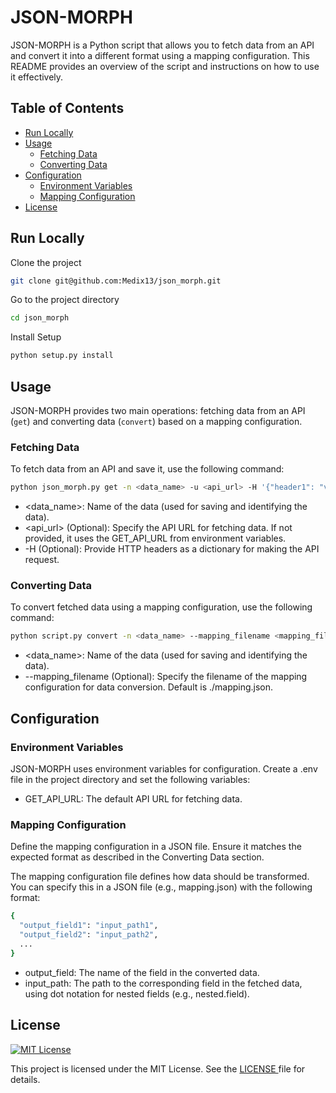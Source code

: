 # JSON-MORPH

JSON-MORPH is a Python script that allows you to fetch data from an API and convert it into a different format using a mapping configuration. This README provides an overview of the script and instructions on how to use it effectively.

## Table of Contents

- [Run Locally](#prerequisites)
- [Usage](#usage)
  - [Fetching Data](#fetching-data)
  - [Converting Data](#converting-data)
- [Configuration](#configuration)
  - [Environment Variables](#environment-variables)
  - [Mapping Configuration](#mapping-configuration)
- [License](#license)

## Run Locally

Clone the project

```bash
git clone git@github.com:Medix13/json_morph.git
```

Go to the project directory

```bash
cd json_morph
```

Install Setup

```bash
python setup.py install
```

## Usage

JSON-MORPH provides two main operations: fetching data from an API (`get`) and converting data (`convert`) based on a mapping configuration.

### Fetching Data

To fetch data from an API and save it, use the following command:

```bash
python json_morph.py get -n <data_name> -u <api_url> -H '{"header1": "value1", "header2": "value2"}'
```

- <data_name>: Name of the data (used for saving and identifying the data).
- <api_url> (Optional): Specify the API URL for fetching data. If not provided, it uses the GET_API_URL from environment variables.
- -H (Optional): Provide HTTP headers as a dictionary for making the API request.

### Converting Data

To convert fetched data using a mapping configuration, use the following command:

```bash
python script.py convert -n <data_name> --mapping_filename <mapping_file>
```

- <data_name>: Name of the data (used for saving and identifying the data).
- --mapping_filename (Optional): Specify the filename of the mapping configuration for data conversion. Default is ./mapping.json.

## Configuration

### Environment Variables

JSON-MORPH uses environment variables for configuration. Create a .env file in the project directory and set the following variables:

- GET_API_URL: The default API URL for fetching data.

### Mapping Configuration

Define the mapping configuration in a JSON file. Ensure it matches the expected format as described in the Converting Data section.

The mapping configuration file defines how data should be transformed. You can specify this in a JSON file (e.g., mapping.json) with the following format:

```bash
{
  "output_field1": "input_path1",
  "output_field2": "input_path2",
  ...
}
```

- output_field: The name of the field in the converted data.
- input_path: The path to the corresponding field in the fetched data, using dot notation for nested fields (e.g., nested.field).

## License

[![MIT License](https://img.shields.io/badge/License-MIT-green.svg)](https://choosealicense.com/licenses/mit/)

This project is licensed under the MIT License. See the [LICENSE ](LICENSE.md) file for details.
